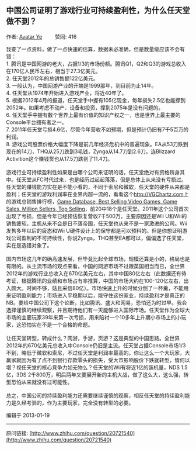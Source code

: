 ## 中国公司证明了游戏行业可持续盈利性，为什么任天堂做不到？

作者: [Avatar Ye](http://www.zhihu.com/people/avatarye)&nbsp;&nbsp;&nbsp;&nbsp;&nbsp;&nbsp;&nbsp;&nbsp; 赞同: 416


我查了一点资料，做了一点快速的估算，数据未必准确，但是数量级应该不会有错：<br>1. 腾讯是中国网游的老大，占据1/3的市场份额。腾讯Q1，Q2和Q3的游戏总收入在170亿人民币左右，相当于27.3亿美元。<br>2. 任天堂2012年的总销售额122亿美元。<br>3. 一般认为，中国网游产业的开端是1999那年，到目前为止14年。<br>4. 任天堂从1974年开始进入游戏产业，将近40年了。<br>5. 根据2012年4月的报道，任天堂手中握有105亿现金，每年损失2.5亿也能撑到2052年。如果考虑不动产、设备和投资，撑到2075年是没有问题的。<br>6. 任天堂手中握有数个世界上最有价值的知识产权之一，也是世界上最主要的Console平台拥有者之一。<br>7. 2011年任天堂亏损4.6亿，尽管今年营收不如预期，但是预计仍旧有7千5百万的利润。<br>8. 游戏公司股票价格大幅度下降是前几年经济危机中的普遍现象。EA从53刀跌到现在的14刀，THQ从25刀跌到3毛钱，Zynga从14.7刀到2.6刀。连Blizzard Activition这个赚钱货也从17.5刀跌到了11.4刀。<br><br>游戏行业可持续盈利性如果是由哪个公司来证明的话，任天堂绝对有资格跻身其中。任天堂从FC时代过来，也是经历过起起落落，但是总体上从来没有亏损过。任天堂的赚钱能力实在是不能小看的，不同于索尼和微软，任天堂的硬件从来都是盈利；任天堂的游戏利润率在业界内超一流的，看看这个<a href="http://VGChartz.com" class=" external" target="_blank" rel="nofollow noreferrer"><span class="invisible">http://</span><span class="visible">VGChartz.com</span><span class="invisible"></span><i class="icon-external"></i></a>上的游戏总销售排行榜，<a href="http://www.vgchartz.com/gamedb/" class=" wrap external" target="_blank" rel="nofollow noreferrer">Game Database, Best Selling Video Games, Game Sales, Million Sellers, Top Selling<i class="icon-external"></i></a>，前20中18个是任天堂。2011年这个公司首次出现了亏损，但是今年已经预估恢复营收7千500万，主要原因还是Wii U和Wii的销售疲软。主机从来不会是日不落帝国，任天堂也从来不是一家激进的公司。Wii发售多年以后的疲态和Wii U硬件设计上的保守都是可以预料的。但是你想证明游戏公司盈利的不可持续性，你说Zynga，THQ甚至EA都可以，偏偏选了任天堂，实在是选错对象了。<br><br>国内市场这几年的确高速发展，但毕竟比起全球市场，规模还算是小的，格局也是有限的。从主流市场的观点来看，中国的网游市场不过跟英国相当而已，全世界2012年的游戏行业总收入在670亿美元左右，其中中国80亿左右（此数据还有待考证，根据腾讯的业绩和市场占有率推算，中国的市场大约在100-120亿左右，出入颇大。时间不够，姑且采信80亿）。市场快速上升的时候分倒了一杯羹，不能用来证明盈利能力；市场进入平稳期以后，能守住这份家业，持续盈利才是真正的NB。要给中国公司下这个论断，比如腾讯、盛大和网易，恐怕还为时过早。我会选择谨慎的继续观察，并且期待他们有一天能够进入国际市场。任天堂作为全球大市场的主要玩家39年来第一次亏损，用来陪衬一个10多年上升期小市场上的小玩家，这恐怕实在不是一个合格的命题。<br><br>让任天堂转型，转成什么？网游，手游，页游？这是典型的中国思路。全世界2012年的670亿美元总收入中Console仍旧是主流。任天堂占据Console市场1/3不到，略低于微软和索尼，不过任天堂是利润率最高的。你让这么一个大玩家，大赢家就因为有了点不到银行存款零头的损失，受大市影响股价下跌就转型，情何以堪？视任天堂的核心竞争力如无物么？任天堂的Wii有将近1亿的装机量，NDS 1.5亿，3DS 2千800万，明后两年又要展开新的主机大战，做了这么大，这么强，转型恐怕从来就没有过可能性。<br><br>总之，中国公司的持续盈利能力还需要继续谨慎的观察，相反任天堂的持续盈利能力是久经考验的，作为主要玩家，完全没有转型的必要。



编辑于 2013-01-19



---
原问链接: [http://www.zhihu.com/question/20721540](http://www.zhihu.com/question/20721540)